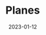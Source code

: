 ---
date: 2023-01-12
featured_image: DSC_0491.JPG
title: Planes
featured: false
private: false
description: Planes
---